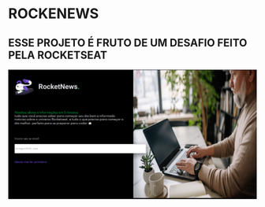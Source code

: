 # ROCKENEWS
## ESSE PROJETO É FRUTO DE UM DESAFIO FEITO PELA ROCKETSEAT
![alt text](https://github.com/marcosx3/ROCKENEWS/blob/main/projeto.PNG)

